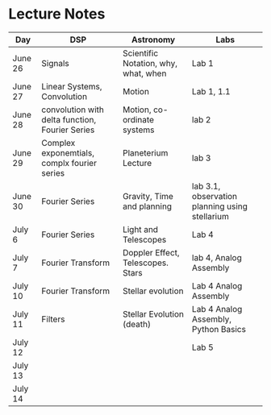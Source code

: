 # Lecture Notes

| Day | DSP | Astronomy| Labs |
|-----|-----|----------|------|
| June 26 |Signals|Scientific Notation, why, what, when| Lab 1 |
| June 27 |Linear Systems, Convolution|Motion| Lab 1, 1.1|
| June 28 |convolution with delta function, Fourier Series| Motion, co-ordinate systems|lab 2|
| June 29 |Complex exponemtials, complx fourier series | Planeterium Lecture| lab 3|
| June 30 | Fourier Series|Gravity, Time and planning| lab 3.1, observation planning using stellarium|
| July 6 | Fourier Series|Light and Telescopes|Lab 4|
| July 7 | Fourier Transform| Doppler Effect, Telescopes. Stars|lab 4, Analog Assembly|
| July 10 | Fourier Transform| Stellar evolution |Lab 4 Analog Assembly|
| July 11 | Filters | Stellar Evolution (death)|Lab 4 Analog Assembly, Python Basics|
| July 12 |||Lab 5|
| July 13 ||||
| July 14 ||||